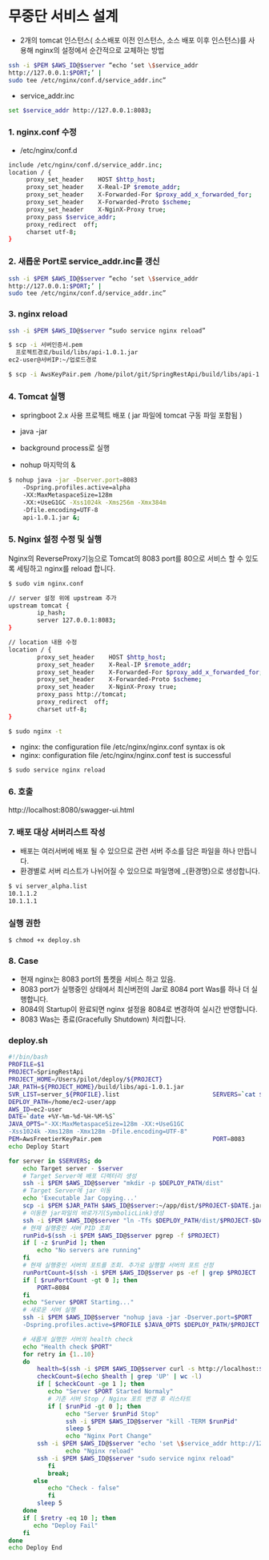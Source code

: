 # 무중단 서비스 설계 
- 2개의 tomcat 인스턴스( 소스배포 이전 인스턴스, 소스 배포 이후 인스턴스)를 사용해 nginx의 설정에서 순간적으로 교체하는 방법
```bash 
ssh -i $PEM $AWS_ID@$server “echo ‘set \$service_addr 
http://127.0.0.1:$PORT;’ | 
sudo tee /etc/nginx/conf.d/service_addr.inc”
```

- service_addr.inc
```bash 
set $service_addr http://127.0.0.1:8083;
```

### 1. nginx.conf 수정
- /etc/nginx/conf.d
```bash 
include /etc/nginx/conf.d/service_addr.inc;
location / {
     proxy_set_header    HOST $http_host;
     proxy_set_header    X-Real-IP $remote_addr;
     proxy_set_header    X-Forwarded-For $proxy_add_x_forwarded_for;
     proxy_set_header    X-Forwarded-Proto $scheme;
     proxy_set_header    X-NginX-Proxy true;
     proxy_pass $service_addr;
     proxy_redirect  off;
     charset utf-8;
}
```
### 2. 새롭운 Port로 service_addr.inc를 갱신
```bash 
ssh -i $PEM $AWS_ID@$server “echo ‘set \$service_addr 
http://127.0.0.1:$PORT;’ | 
sudo tee /etc/nginx/conf.d/service_addr.inc”
```

### 3. nginx reload
```bash 
ssh -i $PEM $AWS_ID@$server “sudo service nginx reload”
```

```bash 
$ scp -i 서버인증서.pem 
  프로젝트경로/build/libs/api-1.0.1.jar 
ec2-user@서버IP:~/업로드경로
```

```bash 
$ scp -i AwsKeyPair.pem /home/pilot/git/SpringRestApi/build/libs/api-1.0.1.jar ec2-user@10.1.1.1:~/api
```

### 4. Tomcat 실행

- springboot 2.x 사용 프로젝트 배포 ( jar 파일에 tomcat 구동 파일 포함됨 )
* java -jar
- background process로 실행
* nohup 마지막의 &

```bash 
$ nohup java -jar -Dserver.port=8083 
    -Dspring.profiles.active=alpha 
    -XX:MaxMetaspaceSize=128m 
    -XX:+UseG1GC -Xss1024k -Xms256m -Xmx384m 
    -Dfile.encoding=UTF-8 
    api-1.0.1.jar &;
```

### 5. Nginx 설정 수정 및 실행
Nginx의 ReverseProxy기능으로 Tomcat의 8083 port를 80으로 서비스 할 수 있도록 세팅하고 nginx를 reload 합니다.
```bash 
$ sudo vim nginx.conf

// server 설정 위에 upstream 추가
upstream tomcat {
        ip_hash;
        server 127.0.0.1:8083;
}

// location 내용 수정
location / {
        proxy_set_header    HOST $http_host;
        proxy_set_header    X-Real-IP $remote_addr;
        proxy_set_header    X-Forwarded-For $proxy_add_x_forwarded_for;
        proxy_set_header    X-Forwarded-Proto $scheme;
        proxy_set_header    X-NginX-Proxy true;
        proxy_pass http://tomcat;
        proxy_redirect  off;
        charset utf-8;
}
```
```bash 
$ sudo nginx -t
```
- nginx: the configuration file /etc/nginx/nginx.conf syntax is ok
- nginx: configuration file /etc/nginx/nginx.conf test is successful

```bash 
$ sudo service nginx reload
```
### 6. 호출 

http://localhost:8080/swagger-ui.html

### 7. 배포 대상 서버리스트 작성
- 배포는 여러서버에 배포 될 수 있으므로 관련 서버 주소를 담은 파일을 하나 만듭니다.
- 환경별로 서버 리스트가 나뉘어질 수 있으므로 파일명에 _{환경명}으로 생성합니다.
```bash 
$ vi server_alpha.list
10.1.1.2
10.1.1.1
```
### 실행 권한 
```bash
$ chmod +x deploy.sh
```

### 8. Case 
- 현재 nginx는 8083 port의 톰켓을 서비스 하고 있음. 
- 8083 port가 실행중인 상태에서 최신버전의 Jar로 8084 port Was를 하나 더 실행합니다.
- 8084의 Startup이 완료되면 nginx 설정을 8084로 변경하여 실시간 반영합니다.
- 8083 Was는 종료(Gracefully Shutdown) 처리합니다.

### deploy.sh 

```bash
#!/bin/bash
PROFILE=$1
PROJECT=SpringRestApi
PROJECT_HOME=/Users/pilot/deploy/${PROJECT}
JAR_PATH=${PROJECT_HOME}/build/libs/api-1.0.1.jar
SVR_LIST=server_${PROFILE}.list                          SERVERS=`cat $SVR_LIST`
DEPLOY_PATH=/home/ec2-user/app
AWS_ID=ec2-user
DATE=`date +%Y-%m-%d-%H-%M-%S`
JAVA_OPTS="-XX:MaxMetaspaceSize=128m -XX:+UseG1GC
-Xss1024k -Xms128m -Xmx128m -Dfile.encoding=UTF-8"
PEM=AwsFreetierKeyPair.pem                               PORT=8083
echo Deploy Start

for server in $SERVERS; do                             
    echo Target server - $server
    # Target Server에 배포 디렉터리 생성           
    ssh -i $PEM $AWS_ID@$server "mkdir -p $DEPLOY_PATH/dist"                                                                               
    # Target Server에 jar 이동
    echo 'Executable Jar Copying...'
    scp -i $PEM $JAR_PATH $AWS_ID@$server:~/app/dist/$PROJECT-$DATE.jar
    # 이동한 jar파일의 바로가기(SymbolicLink)생성
    ssh -i $PEM $AWS_ID@$server "ln -Tfs $DEPLOY_PATH/dist/$PROJECT-$DATE.jar $DEPLOY_PATH/$PROJECT"
    # 현재 실행중인 서버 PID 조회
    runPid=$(ssh -i $PEM $AWS_ID@$server pgrep -f $PROJECT)
    if [ -z $runPid ]; then
        echo "No servers are running"
    fi                                                                                    
    # 현재 실행중인 서버의 포트를 조회. 추가로 실행할 서버의 포트 선정
    runPortCount=$(ssh -i $PEM $AWS_ID@$server ps -ef | grep $PROJECT | grep -v grep | grep $PORT | wc -l)
    if [ $runPortCount -gt 0 ]; then
        PORT=8084
    fi          
    echo "Server $PORT Starting..."
    # 새로운 서버 실행
    ssh -i $PEM $AWS_ID@$server "nohup java -jar -Dserver.port=$PORT
    -Dspring.profiles.active=$PROFILE $JAVA_OPTS $DEPLOY_PATH/$PROJECT < /dev/null > std.out 2> std.err &"

    # 새롭게 실행한 서버의 health check
    echo "Health check $PORT"
    for retry in {1..10}
    do
        health=$(ssh -i $PEM $AWS_ID@$server curl -s http://localhost:$PORT/actuator/health)
        checkCount=$(echo $health | grep 'UP' | wc -l)
        if [ $checkCount -ge 1 ]; then
           echo "Server $PORT Started Normaly"
           # 기존 서버 Stop / Nginx 포트 변경 후 리스타트
           if [ $runPid -gt 0 ]; then
                echo "Server $runPid Stop"
                ssh -i $PEM $AWS_ID@$server "kill -TERM $runPid"
                sleep 5
                echo "Nginx Port Change"
        ssh -i $PEM $AWS_ID@$server "echo 'set \$service_addr http://127.0.0.1:$PORT;' | sudo tee /etc/nginx/conf.d/service_addr.inc"
                echo "Nginx reload"
        ssh -i $PEM $AWS_ID@$server "sudo service nginx reload"
           fi
           break;
       else
           echo "Check - false"
           fi
        sleep 5
    done
    if [ $retry -eq 10 ]; then
       echo "Deploy Fail"
    fi
done
echo Deploy End
```

